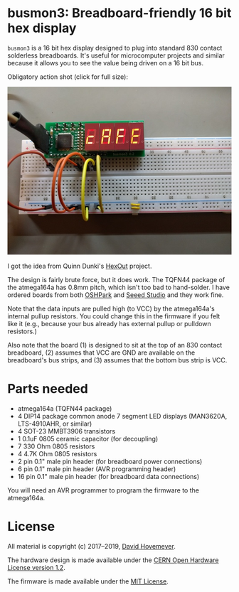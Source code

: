# busmon3: Breadboard-friendly 16 bit hex display

`busmon3` is a 16 bit hex display designed to plug into standard 830 contact solderless breadboards.  It's useful for microcomputer projects and similar because it allows you to see the value being driven on a 16 bit bus.

Obligatory action shot (click for full size):

<a href="busmon3-0.2.jpg"><img alt="Picture of busmon3" src="busmon3-0.2-sm.jpg"></a>

I got the idea from Quinn Dunki's [HexOut](http://quinndunki.com/blondihacks/?p=610) project.

The design is fairly brute force, but it does work.  The TQFN44 package of the atmega164a has 0.8mm pitch, which isn't too bad to hand-solder.  I have ordered boards from both [OSHPark](https://oshpark.com/) and [Seeed Studio](https://www.seeedstudio.com/fusion_pcb.html) and they work fine.

Note that the data inputs are pulled high (to VCC) by the atmega164a's internal pullup resistors.  You could change this in the firmware if you felt like it (e.g., because your bus already has external pullup or pulldown resistors.)

Also note that the board (1) is designed to sit at the top of an 830 contact breadboard, (2) assumes that VCC are GND are available on the breadboard's bus strips, and (3) assumes that the bottom bus strip is VCC.

# Parts needed

* atmega164a (TQFN44 package)
* 4 DIP14 package common anode 7 segment LED displays (MAN3620A, LTS-4910AHR, or similar)
* 4 SOT-23 MMBT3906 transistors
* 1 0.1uF 0805 ceramic capacitor (for decoupling)
* 7 330 Ohm 0805 resistors
* 4 4.7K Ohm 0805 resistors
* 2 pin 0.1" male pin header (for breadboard power connections)
* 6 pin 0.1" male pin header (AVR programming header)
* 16 pin 0.1" male pin header (for breadboard data connections)

You will need an AVR programmer to program the firmware to the atmega164a.

# License

All material is copyright (c) 2017–2019, [David Hovemeyer](mailto:david.hovemeyer@gmail.com).

The hardware design is made available under the [CERN Open Hardware License version 1.2](https://www.ohwr.org/project/cernohl/uploads/505f27c2a8a10e528b079be3c9d876c5/cern_ohl_v_1_2.txt).

The firmware is made available under the [MIT License](https://opensource.org/licenses/MIT).

